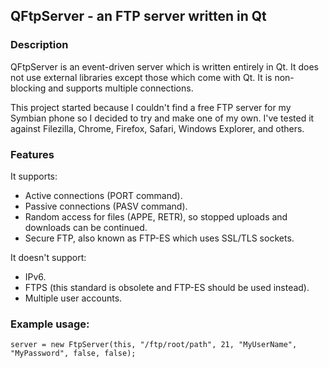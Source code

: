 QFtpServer - an FTP server written in Qt
----------------------------------------

### Description

QFtpServer is an event-driven server which is written entirely in Qt. It does not use external libraries except those which come with Qt. It is non-blocking and supports multiple connections.

This project started because I couldn't find a free FTP server for my Symbian phone so I decided to try and make one of my own.  I've tested it against Filezilla, Chrome, Firefox, Safari, Windows Explorer, and others.

### Features

It supports:

* Active connections (PORT command).
* Passive connections (PASV command).
* Random access for files (APPE, RETR), so stopped uploads and downloads can be continued.
* Secure FTP, also known as FTP-ES which uses SSL/TLS sockets.

It doesn't support:
* IPv6.
* FTPS (this standard is obsolete and FTP-ES should be used instead).
* Multiple user accounts.

### Example usage:

    server = new FtpServer(this, "/ftp/root/path", 21, "MyUserName", "MyPassword", false, false);
